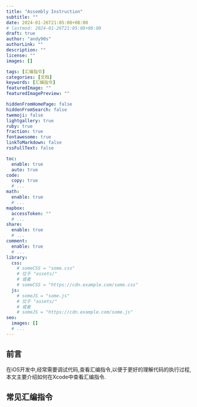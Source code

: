 ```yaml
---
title: "Assembly Instruction"
subtitle: ""
date: 2024-01-26T21:05:08+08:00
# lastmod: 2024-01-26T21:05:08+08:00
draft: true
author: "andy90s"
authorLink: ""
description: ""
license: ""
images: []

tags: [汇编指令]
categories: [文档]
keywords: [汇编指令]
featuredImage: ""
featuredImagePreview: ""

hiddenFromHomePage: false
hiddenFromSearch: false
twemoji: false
lightgallery: true
ruby: true
fraction: true
fontawesome: true
linkToMarkdown: false
rssFullText: false

toc:
  enable: true
  auto: true
code:
  copy: true
  # ...
math:
  enable: true
  # ...
mapbox:
  accessToken: ""
  # ...
share:
  enable: true
  # ...
comment:
  enable: true
  # ...
library:
  css:
    # someCSS = "some.css"
    # 位于 "assets/"
    # 或者
    # someCSS = "https://cdn.example.com/some.css"
  js:
    # someJS = "some.js"
    # 位于 "assets/"
    # 或者
    # someJS = "https://cdn.example.com/some.js"
seo:
  images: []
  # ...
---
```

<!--more-->
## 前言
在iOS开发中,经常需要调试代码,查看汇编指令,以便于更好的理解代码的执行过程,本文主要介绍如何在Xcode中查看汇编指令.

## 常见汇编指令




